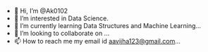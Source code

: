 - 👋 Hi, I’m @Ak0102
- 👀 I’m interested in Data Science.
- 🌱 I’m currently learning Data Structures and Machine Learning...
- 💞️ I’m looking to collaborate on ...
- 📫 How to reach me my email id aavijha123@gmail.com...

<!---
Ak0102/Ak0102 is a ✨ special ✨ repository because its `README.md` (this file) appears on your GitHub profile.
You can click the Preview link to take a look at your changes.
--->
